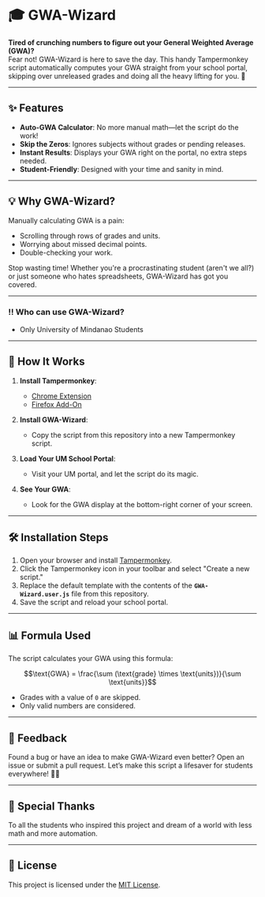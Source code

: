 # 🎓 GWA-Wizard  
**Tired of crunching numbers to figure out your General Weighted Average (GWA)?**  
Fear not! GWA-Wizard is here to save the day. This handy Tampermonkey script automatically computes your GWA straight from your school portal, skipping over unreleased grades and doing all the heavy lifting for you. 🚀  


---


## ✨ Features  
- **Auto-GWA Calculator**: No more manual math—let the script do the work!  
- **Skip the Zeros**: Ignores subjects without grades or pending releases.  
- **Instant Results**: Displays your GWA right on the portal, no extra steps needed.  
- **Student-Friendly**: Designed with your time and sanity in mind.  

---

## 💡 Why GWA-Wizard?  
Manually calculating GWA is a pain:  
- Scrolling through rows of grades and units.  
- Worrying about missed decimal points.  
- Double-checking your work.  

Stop wasting time! Whether you're a procrastinating student (aren't we all?) or just someone who hates spreadsheets, GWA-Wizard has got you covered.  

---

### ‼️ Who can use GWA-Wizard?
- Only University of Mindanao Students
---

## 🚀 How It Works  
1. **Install Tampermonkey**:  
   - [Chrome Extension](https://chrome.google.com/webstore/detail/dhdgffkkebhmkfjojejmpbldmpobfkfo)  
   - [Firefox Add-On](https://addons.mozilla.org/en-US/firefox/addon/tampermonkey/)  

2. **Install GWA-Wizard**:  
   - Copy the script from this repository into a new Tampermonkey script.  

3. **Load Your UM School Portal**:  
   - Visit your UM portal, and let the script do its magic.  

4. **See Your GWA**:  
   - Look for the GWA display at the bottom-right corner of your screen.  

---

## 🛠️ Installation Steps  
1. Open your browser and install [Tampermonkey](https://www.tampermonkey.net/).  
2. Click the Tampermonkey icon in your toolbar and select "Create a new script."  
3. Replace the default template with the contents of the **`GWA-Wizard.user.js`** file from this repository.  
4. Save the script and reload your school portal.  

---

## 📊 Formula Used  
The script calculates your GWA using this formula:  
```math
\text{GWA} = \frac{\sum (\text{grade} \times \text{units})}{\sum \text{units}}
```
- Grades with a value of `0` are skipped.  
- Only valid numbers are considered.  

---

## 💬 Feedback  
Found a bug or have an idea to make GWA-Wizard even better? Open an issue or submit a pull request. Let’s make this script a lifesaver for students everywhere! 🧠✨  

---

## 🖤 Special Thanks  
To all the students who inspired this project and dream of a world with less math and more automation.  

---

## 📜 License  
This project is licensed under the [MIT License](LICENSE).  
